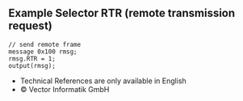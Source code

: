 
## Example Selector RTR (remote transmission request)

```plaintext
// send remote frame
message 0x100 rmsg;
rmsg.RTR = 1;
output(rmsg);
```

- Technical References are only available in English
- © Vector Informatik GmbH
